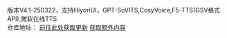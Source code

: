版本V4.1-250322，支持HiyoriUI，GPT-SoVITS,CosyVoice,F5-TTS(GSV格式API),微软在线TTS<br>
仓库地址： [前往此处获取更新](https://github.com/YYuX-1145/Srt-AI-Voice-Assistant)  [获取额外内容](https://github.com/YYuX-1145/Srt-AI-Voice-Assistant/tree/main/tools)  